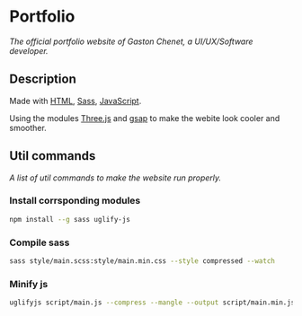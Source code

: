 # Portfolio

_The official portfolio website of Gaston Chenet, a UI/UX/Software developer._

## Description

Made with [HTML](https://en.wikipedia.org/wiki/HTML), [Sass](https://sass-lang.com/), [JavaScript](https://en.wikipedia.org/wiki/JavaScript).

Using the modules [Three.js](https://threejs.org/) and [gsap](https://greensock.com/gsap/) to make the webite look cooler and smoother.

## Util commands

_A list of util commands to make the website run properly._

### Install corrsponding modules

```bash
npm install --g sass uglify-js
```

### Compile sass

```bash
sass style/main.scss:style/main.min.css --style compressed --watch
```

### Minify js

```bash
uglifyjs script/main.js --compress --mangle --output script/main.min.js
```
